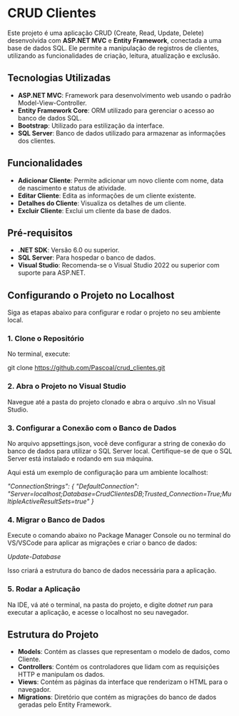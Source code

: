 # CRUD Clientes

Este projeto é uma aplicação CRUD (Create, Read, Update, Delete) desenvolvida com **ASP.NET MVC** e **Entity Framework**, conectada a uma base de dados SQL. Ele permite a manipulação de registros de clientes, utilizando as funcionalidades de criação, leitura, atualização e exclusão.

## Tecnologias Utilizadas

- **ASP.NET MVC**: Framework para desenvolvimento web usando o padrão Model-View-Controller.
- **Entity Framework Core**: ORM utilizado para gerenciar o acesso ao banco de dados SQL.
- **Bootstrap**: Utilizado para estilização da interface.
- **SQL Server**: Banco de dados utilizado para armazenar as informações dos clientes.

## Funcionalidades

- **Adicionar Cliente**: Permite adicionar um novo cliente com nome, data de nascimento e status de atividade.
- **Editar Cliente**: Edita as informações de um cliente existente.
- **Detalhes do Cliente**: Visualiza os detalhes de um cliente.
- **Excluir Cliente**: Exclui um cliente da base de dados.

## Pré-requisitos

- **.NET SDK**: Versão 6.0 ou superior.
- **SQL Server**: Para hospedar o banco de dados.
- **Visual Studio**: Recomenda-se o Visual Studio 2022 ou superior com suporte para ASP.NET.

## Configurando o Projeto no Localhost

Siga as etapas abaixo para configurar e rodar o projeto no seu ambiente local.

### 1. Clone o Repositório

No terminal, execute:

git clone https://github.com/PascoaI/crud_clientes.git

### 2. Abra o Projeto no Visual Studio
Navegue até a pasta do projeto clonado e abra o arquivo .sln no Visual Studio.

### 3. Configurar a Conexão com o Banco de Dados
No arquivo appsettings.json, você deve configurar a string de conexão do banco de dados para utilizar o SQL Server local. Certifique-se de que o SQL Server está instalado e rodando em sua máquina.

Aqui está um exemplo de configuração para um ambiente localhost:

 *"ConnectionStrings": {
    "DefaultConnection": "Server=localhost;Database=CrudClientesDB;Trusted_Connection=True;MultipleActiveResultSets=true"
}*

### 4. Migrar o Banco de Dados
Execute o comando abaixo no Package Manager Console ou no terminal do VS/VSCode para aplicar as migrações e criar o banco de dados:

*Update-Database*

Isso criará a estrutura do banco de dados necessária para a aplicação.

### 5. Rodar a Aplicação
Na IDE, vá até o terminal, na pasta do projeto, e digite *dotnet run* para executar a aplicação, e acesse o localhost no seu navegador.

## Estrutura do Projeto
- **Models**: Contém as classes que representam o modelo de dados, como Cliente.
- **Controllers**: Contém os controladores que lidam com as requisições HTTP e manipulam os dados.
- **Views**: Contém as páginas da interface que renderizam o HTML para o navegador.
- **Migrations**: Diretório que contém as migrações do banco de dados geradas pelo Entity Framework.
